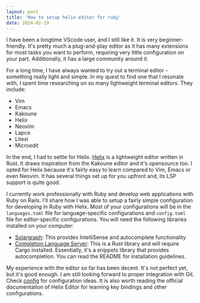 ```yaml
---
layout: post
title: 'How to setup helix editor for ruby'
date: 2024-02-19
---
```


I have been a longtime VScode user, and I still like it. It is very
beginner-friendly. It's pretty much a plug-and-play editor as it has many extensions
for most tasks you want to perform, requiring very little configuration on your part.
Additionally, it has a large community around it.

For a long time, I have always wanted to try out a terminal editor - something
really light and simple. In my quest to find one that I resonate with, I spent time
researching on so many lightweight terminal editors. They include:

* Vim
* Emacs
* Kakoune
* Helix
* Neovim
* Lapce
* Litexl
* Microedit

In the end, I had to settle for Helix. [Helix](https://helix-editor.com/) is a lightweight editor written in Rust.
It draws inspiration from the Kakoune editor and it's opensource too. I opted for
Helix because it's fairly easy to learn compared to Vim, Emacs or even Neovim.
It has several things set up for you upfront and, its LSP support is quite good.

I currently work professionally with Ruby and develop web applications with Ruby on Rails.
I'll share how I was able to setup a fairly simple configuration for developing in
Ruby with Helix. Most of your configurations will be in the `languages.toml` file
for language-specific configurations and `config.toml` file for editor-specific
configurations. You will need the following libraries installed on your computer:

* [Solargraph](https://solargraph.org/): This provides IntelliSense and autocomplete functionality
* [Completion Language Server](https://github.com/estin/simple-completion-language-server): This
is a Rust library and will require Cargo installed. Essentially, it's a snippets
library that provides autocompletion. You can read the README for installation guidelines.

My experience with the editor so far has been decent. It's not perfect yet, but it's 
good enough. I am still looking forward to proper integration with Git. Check [config](https://github.com/4tolexx/helix-editor-config)
for configuration ideas. It is also worth reading the official documentation of
Helix Editor for learning key bindings and other configurations.

